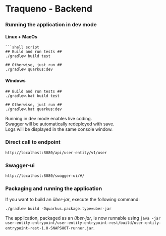 # Traqueno - Backend

### Running the application in dev mode

#### Linux + MacOs
```shell script
```shell script
## Build and run tests ##
./gradlew build test
```

```shell script
## Otherwise, just run ##
./gradlew quarkus:dev
```

#### Windows
```shell script
## Build and run tests ##
./gradlew.bat build test
```

```shell script
## Otherwise, just run ##
./gradlew.bat quarkus:dev
```

Running in dev mode enables live coding.<br/>
Swagger will be automatically redeployed with save.<br/>
Logs will be displayed in the same console window.<br/>

### Direct call to endpoint

```shell script
http://localhost:8080/api/user-entity/v1/user
```

### Swagger-ui

```shell script
http://localhost:8080/swagger-ui/#/
```

### Packaging and running the application
If you want to build an _über-jar_, execute the following command:

```shell script
./gradlew build -Dquarkus.package.type=uber-jar
```

The application, packaged as an _über-jar_, is now runnable using `java -jar user-entity-entrypoint/user-entity-entrypoint-rest/build/user-entity-entrypoint-rest-1.0-SNAPSHOT-runner.jar`.
